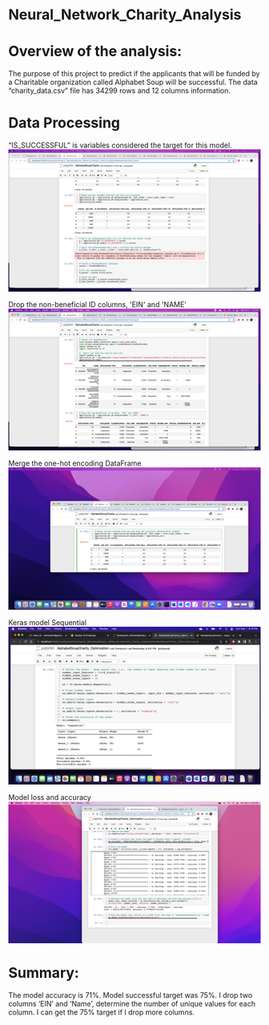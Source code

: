 # Neural_Network_Charity_Analysis

# Overview of the analysis:
The purpose of this project to predict if the applicants that will be funded by a Charitable organization called Alphabet Soup will be successful. The data “charity_data.csv” file has 34299 rows and 12 columns information. 

# Data Processing

“IS_SUCCESSFUL” is variables considered the target for this model.
![variable considered the target](Deliverable1_step1.png)

Drop the non-beneficial ID columns, 'EIN' and 'NAME'
![Drop ‘EIN’ and ‘NAME’ columns](Deliverable1_step2.png)

Merge the one-hot encoding DataFrame
![Merge the one-hot encoding DataFrame](Deliverable1_step9.png)

Keras model Sequential
![Keras model Sequential](Keras_model_Sequential.png)

Model loss and accuracy
![Model loss and accuracy](Model_loss_and_accuracy.png)


# Summary:
The model accuracy is 71%. Model successful target was 75%.  I drop two columns ‘EIN’ and ‘Name’, determine the number of unique values for each column. I can get the 75% target if I drop more columns.
